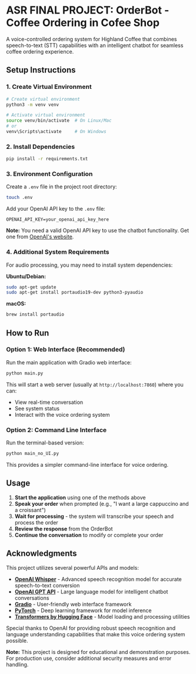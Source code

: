 # ASR FINAL PROJECT: OrderBot - Coffee Ordering in Cofee Shop

A voice-controlled ordering system for Highland Coffee that combines speech-to-text (STT) capabilities with an intelligent chatbot for seamless coffee ordering experience.


## Setup Instructions

### 1. Create Virtual Environment

```bash
# Create virtual environment
python3 -m venv venv

# Activate virtual environment
source venv/bin/activate  # On Linux/Mac
# or
venv\Scripts\activate     # On Windows
```

### 2. Install Dependencies

```bash
pip install -r requirements.txt
```

### 3. Environment Configuration

Create a `.env` file in the project root directory:

```bash
touch .env
```

Add your OpenAI API key to the `.env` file:

```
OPENAI_API_KEY=your_openai_api_key_here
```

**Note:** You need a valid OpenAI API key to use the chatbot functionality. Get one from [OpenAI's website](https://platform.openai.com/api-keys).

### 4. Additional System Requirements

For audio processing, you may need to install system dependencies:

**Ubuntu/Debian:**
```bash
sudo apt-get update
sudo apt-get install portaudio19-dev python3-pyaudio
```

**macOS:**
```bash
brew install portaudio
```

## How to Run

### Option 1: Web Interface (Recommended)

Run the main application with Gradio web interface:

```bash
python main.py
```

This will start a web server (usually at `http://localhost:7860`) where you can:
- View real-time conversation
- See system status
- Interact with the voice ordering system

### Option 2: Command Line Interface

Run the terminal-based version:

```bash
python main_no_UI.py
```

This provides a simpler command-line interface for voice ordering.


## Usage

1. **Start the application** using one of the methods above
2. **Speak your order** when prompted (e.g., "I want a large cappuccino and a croissant")
3. **Wait for processing** - the system will transcribe your speech and process the order
4. **Review the response** from the OrderBot
5. **Continue the conversation** to modify or complete your order

## Acknowledgments

This project utilizes several powerful APIs and models:

- **[OpenAI Whisper](https://openai.com/research/whisper)** - Advanced speech recognition model for accurate speech-to-text conversion
- **[OpenAI GPT API](https://platform.openai.com/)** - Large language model for intelligent chatbot conversations
- **[Gradio](https://gradio.app/)** - User-friendly web interface framework
- **[PyTorch](https://pytorch.org/)** - Deep learning framework for model inference
- **[Transformers by Hugging Face](https://huggingface.co/transformers/)** - Model loading and processing utilities

Special thanks to OpenAI for providing robust speech recognition and language understanding capabilities that make this voice ordering system possible.


**Note:** This project is designed for educational and demonstration purposes. For production use, consider additional security measures and error handling.

